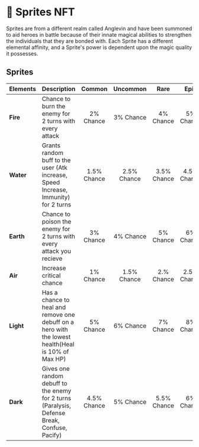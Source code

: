 # 🧚 Sprites NFT

Sprites are from a different realm called Anglevin and have been summoned to aid heroes in battle because of their innate magical abilities to strengthen the individuals that they are bonded with. Each Sprite has a different elemental affinity, and a Sprite's power is dependent upon the magic quality it possesses.

## Sprites

| **Elements** | **Description**                                                                                    |  **Common** | **Uncommon** |   **Rare**  |   **Epic**  | **Legendary** |  **Mythic** | **Exotic** |
| ------------ | -------------------------------------------------------------------------------------------------- | :---------: | :----------: | :---------: | :---------: | :-----------: | :---------: | :--------: |
| **Fire**     | Chance to burn the enemy for 2 turns with every attack                                             |  2% Chance  |   3% Chance  |  4% Chance  |  5% Chance  |   6% Chance   |  7% Chance  |  9% Chance |
| **Water**    | Grants random buff to the user (Atk increase, Speed Increase, Immunity) for 2 turns                | 1.5% Chance |  2.5% Chance | 3.5% Chance | 4.5% Chance |  5.5% Chance  | 6.5% Chance |  8% Chance |
| **Earth**    | Chance to poison the enemy for 2 turns with every attack you recieve                               |  3% Chance  |   4% Chance  |  5% Chance  |  6% Chance  |   7% Chance   |  8% Chance  | 10% Chance |
| **Air**      | Increase critical chance                                                                           |  1% Chance  |  1.5% Chance |  2.% Chance | 2.5% Chance |   3% Chance   | 3.5% Chance |  5% Chance |
| **Light**    | Has a chance to heal and remove one debuff on a hero with the lowest health(Heal is 10% of Max HP) |  5% Chance  |   6% Chance  |  7% Chance  |  8% Chance  |   9% Chance   |  10% Chance | 12% Chance |
| **Dark**     | Gives one random debuff to the enemy for 2 turns (Paralysis, Defense Break, Confuse, Pacify)       | 4.5% Chance |   5% Chance  | 5.5% Chance |  6% Chance  |  6.5% Chance  |  7% Chance  |  9% Chance |

